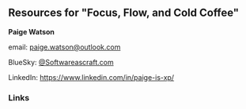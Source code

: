 
## Resources for "Focus, Flow, and Cold Coffee"


**Paige Watson**

email: [paige.watson@outlook.com](mailto:paige.watson@outlook.com)

BlueSky: [@Softwareascraft.com](https://bsky.app/profile/softwareascraft.com)

LinkedIn:  https://www.linkedin.com/in/paige-is-xp/


### Links
